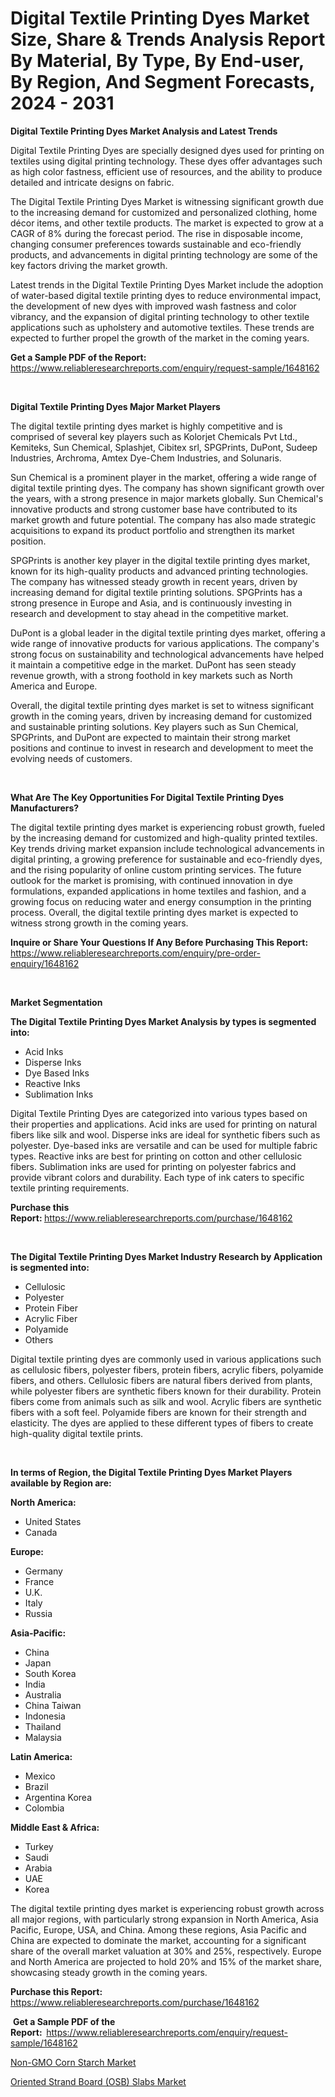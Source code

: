 <p><h1>Digital Textile Printing Dyes Market Size, Share & Trends Analysis Report By Material, By Type, By End-user, By Region, And Segment Forecasts, 2024 - 2031</h1></p><p><strong>Digital Textile Printing Dyes Market Analysis and Latest Trends</strong></p>
<p><p>Digital Textile Printing Dyes are specially designed dyes used for printing on textiles using digital printing technology. These dyes offer advantages such as high color fastness, efficient use of resources, and the ability to produce detailed and intricate designs on fabric.</p><p>The Digital Textile Printing Dyes Market is witnessing significant growth due to the increasing demand for customized and personalized clothing, home décor items, and other textile products. The market is expected to grow at a CAGR of 8% during the forecast period. The rise in disposable income, changing consumer preferences towards sustainable and eco-friendly products, and advancements in digital printing technology are some of the key factors driving the market growth.</p><p>Latest trends in the Digital Textile Printing Dyes Market include the adoption of water-based digital textile printing dyes to reduce environmental impact, the development of new dyes with improved wash fastness and color vibrancy, and the expansion of digital printing technology to other textile applications such as upholstery and automotive textiles. These trends are expected to further propel the growth of the market in the coming years.</p></p>
<p><strong>Get a Sample PDF of the Report:&nbsp;</strong> <a href="https://www.reliableresearchreports.com/enquiry/request-sample/1648162">https://www.reliableresearchreports.com/enquiry/request-sample/1648162</a></p>
<p>&nbsp;</p>
<p><strong>Digital Textile Printing Dyes Major Market Players</strong></p>
<p><p>The digital textile printing dyes market is highly competitive and is comprised of several key players such as Kolorjet Chemicals Pvt Ltd., Kemiteks, Sun Chemical, Splashjet, Cibitex srl, SPGPrints, DuPont, Sudeep Industries, Archroma, Amtex Dye-Chem Industries, and Solunaris. </p><p>Sun Chemical is a prominent player in the market, offering a wide range of digital textile printing dyes. The company has shown significant growth over the years, with a strong presence in major markets globally. Sun Chemical's innovative products and strong customer base have contributed to its market growth and future potential. The company has also made strategic acquisitions to expand its product portfolio and strengthen its market position.</p><p>SPGPrints is another key player in the digital textile printing dyes market, known for its high-quality products and advanced printing technologies. The company has witnessed steady growth in recent years, driven by increasing demand for digital textile printing solutions. SPGPrints has a strong presence in Europe and Asia, and is continuously investing in research and development to stay ahead in the competitive market.</p><p>DuPont is a global leader in the digital textile printing dyes market, offering a wide range of innovative products for various applications. The company's strong focus on sustainability and technological advancements have helped it maintain a competitive edge in the market. DuPont has seen steady revenue growth, with a strong foothold in key markets such as North America and Europe.</p><p>Overall, the digital textile printing dyes market is set to witness significant growth in the coming years, driven by increasing demand for customized and sustainable printing solutions. Key players such as Sun Chemical, SPGPrints, and DuPont are expected to maintain their strong market positions and continue to invest in research and development to meet the evolving needs of customers.</p></p>
<p>&nbsp;</p>
<p><strong>What Are The Key Opportunities For Digital Textile Printing Dyes Manufacturers?</strong></p>
<p><p>The digital textile printing dyes market is experiencing robust growth, fueled by the increasing demand for customized and high-quality printed textiles. Key trends driving market expansion include technological advancements in digital printing, a growing preference for sustainable and eco-friendly dyes, and the rising popularity of online custom printing services. The future outlook for the market is promising, with continued innovation in dye formulations, expanded applications in home textiles and fashion, and a growing focus on reducing water and energy consumption in the printing process. Overall, the digital textile printing dyes market is expected to witness strong growth in the coming years.</p></p>
<p><strong>Inquire or Share Your Questions If Any Before Purchasing This Report:</strong> <a href="https://www.reliableresearchreports.com/enquiry/pre-order-enquiry/1648162">https://www.reliableresearchreports.com/enquiry/pre-order-enquiry/1648162</a></p>
<p>&nbsp;</p>
<p><strong>Market Segmentation</strong></p>
<p><strong>The Digital Textile Printing Dyes Market Analysis by types is segmented into:</strong></p>
<p><ul><li>Acid Inks</li><li>Disperse Inks</li><li>Dye Based Inks</li><li>Reactive Inks</li><li>Sublimation Inks</li></ul></p>
<p><p>Digital Textile Printing Dyes are categorized into various types based on their properties and applications. Acid inks are used for printing on natural fibers like silk and wool. Disperse inks are ideal for synthetic fibers such as polyester. Dye-based inks are versatile and can be used for multiple fabric types. Reactive inks are best for printing on cotton and other cellulosic fibers. Sublimation inks are used for printing on polyester fabrics and provide vibrant colors and durability. Each type of ink caters to specific textile printing requirements.</p></p>
<p><strong>Purchase this Report:&nbsp;</strong><a href="https://www.reliableresearchreports.com/purchase/1648162">https://www.reliableresearchreports.com/purchase/1648162</a></p>
<p>&nbsp;</p>
<p><strong>The Digital Textile Printing Dyes Market Industry Research by Application is segmented into:</strong></p>
<p><ul><li>Cellulosic</li><li>Polyester</li><li>Protein Fiber</li><li>Acrylic Fiber</li><li>Polyamide</li><li>Others</li></ul></p>
<p><p>Digital textile printing dyes are commonly used in various applications such as cellulosic fibers, polyester fibers, protein fibers, acrylic fibers, polyamide fibers, and others. Cellulosic fibers are natural fibers derived from plants, while polyester fibers are synthetic fibers known for their durability. Protein fibers come from animals such as silk and wool. Acrylic fibers are synthetic fibers with a soft feel. Polyamide fibers are known for their strength and elasticity. The dyes are applied to these different types of fibers to create high-quality digital textile prints.</p></p>
<p>&nbsp;</p>
<p><strong>In terms of Region, the Digital Textile Printing Dyes Market Players available by Region are:</strong></p>
<p>
    <p> <strong> North America: </strong>
        <ul>
            <li>United States</li>
            <li>Canada</li>
        </ul>
        </p> 
    <p> <strong> Europe: </strong>
        <ul>
            <li>Germany</li>
            <li>France</li>
            <li>U.K.</li>
            <li>Italy</li>
            <li>Russia</li>
        </ul>
        </p> 
    <p> <strong> Asia-Pacific: </strong>
        <ul>
            <li>China</li>
            <li>Japan</li>
            <li>South Korea</li>
            <li>India</li>
            <li>Australia</li>
            <li>China Taiwan</li>
            <li>Indonesia</li>
            <li>Thailand</li>
            <li>Malaysia</li>
        </ul>
        </p> 
    <p> <strong> Latin America: </strong>
        <ul>
            <li>Mexico</li>
            <li>Brazil</li>
            <li>Argentina Korea</li>
            <li>Colombia</li>
        </ul>
        </p> 
    <p> <strong> Middle East & Africa: </strong>
        <ul>
            <li>Turkey</li>
            <li>Saudi</li>
            <li>Arabia</li>
            <li>UAE</li>
            <li>Korea</li>
        </ul>
    </p>
    </p>
<p><p>The digital textile printing dyes market is experiencing robust growth across all major regions, with particularly strong expansion in North America, Asia Pacific, Europe, USA, and China. Among these regions, Asia Pacific and China are expected to dominate the market, accounting for a significant share of the overall market valuation at 30% and 25%, respectively. Europe and North America are projected to hold 20% and 15% of the market share, showcasing steady growth in the coming years.</p></p>
<p><strong>Purchase this Report: </strong><a href="https://www.reliableresearchreports.com/purchase/1648162">https://www.reliableresearchreports.com/purchase/1648162</a></p>
<p>&nbsp;<strong>Get a Sample PDF of the Report:&nbsp;&nbsp;</strong><a href="https://www.reliableresearchreports.com/enquiry/request-sample/1648162">https://www.reliableresearchreports.com/enquiry/request-sample/1648162</a></p>
<p><strong></strong></p>
<p><p><a href="https://issuu.com/reportprime-2/docs/non-gmo-corn-starch-market-size-2030.pptx">Non-GMO Corn Starch Market</a></p><p><a href="https://extreme-scabiosa-c81.notion.site/Oriented-Strand-Board-OSB-Slabs-Market-Research-Report-Reveals-The-Latest-Trends-And-Opportunities-7be6bc01a0fc4d9aa19e2fa443d93f56">Oriented Strand Board (OSB) Slabs Market</a></p></p>
